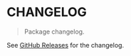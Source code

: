 # CHANGELOG

> Package changelog.

See [GitHub Releases](https://github.com/stdlib-js/stats-base-stdev/releases) for the changelog.